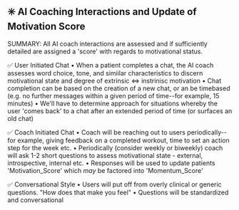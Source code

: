 ## ✳️ AI Coaching Interactions and Update of Motivation Score

SUMMARY: All AI coach interactions are assessed and if sufficiently detailed are assigned a 'score' with regards to motivational status.

✅ User Initiated Chat
	•	When a patient completes a chat, the AI coach assesses word choice, tone, and simiilar characteristics to discern motivational state and degree of extrinsic <=> instrinisc motivation
	•	Chat completion can be based on the creation of a new chat, or an be timebased (e.g. no further messages within a given period of time--for example, 15 minutes)
    •	We'll have to determine approach for situations whereby the user 'comes back' to a chat after an extended period of time (or surfaces an old chat) 

✅ Coach Initiated Chat
	•	Coach will be reaching out to users periodically--for example, giving feedback on a completed workout, time to set an action step for the week etc.
	•	Periodically (consider weekly or biweekly) coach will ask 1-2 short questions to assess motivational state - external, introspective, internal etc. 
    •	Responses will be used to update patients 'Motivation_Score' which *may* be factored into 'Momentum_Score'

✅ Conversational Style
	•	Users will put off from overly clinical or generic questions. "How does that make you feel"
    •	Questions will be standardized and conversational



